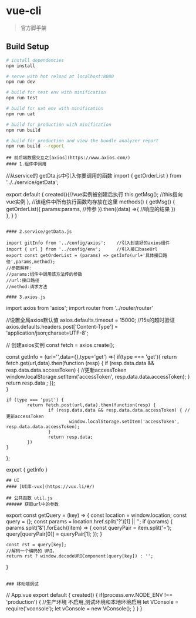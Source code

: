 # vue-cli

> 官方脚手架

## Build Setup

``` bash
# install dependencies
npm install

# serve with hot reload at localhost:8080
npm run dev

# build for test env with minification
npm run test 

# build for uat env with minification
npm run uat 

# build for production with minification
npm run build

# build for production and view the bundle analyzer report
npm run build --report
```

```
## 前后端数据交互之[axios](https://www.axios.com/)
#### 1.组件中调用

```
//从service的 getDta.js中引入你要调用的函数
import { getOrderList } from '../../service/getData';

export default {
    created(){//vue实例被创建后执行
        this.getMsg();    //this指向vue实例
    },
    //该组件中所有执行函数均存放在这里
    methods() { 
        getMsg() {
            getOrderList({
                params:params,  //传参
            }).then((data) =>{
                //响应的结果
            })    
        },
    }
}

```

#### 2.service/getData.js
```
    import gitInfo from '../config/axios';    //引入封装好的axios组件
    import { url } from '../config/env';      //引入接口baseUrl
    export const getOrderList = (params) => getInfo(url+'具体接口路径',params,method);
    //参数解释:
    //params:组件中调用该方法传的参数
    //url:接口路径
    //method:请求方法
```
#### 3.axios.js
```
import axios from 'axios';
import router from '../router/router'

//设置全局axios默认值
axios.defaults.timeout = 15000; //15s的超时验证
axios.defaults.headers.post['Content-Type'] = 'application/json;charset=UTF-8';

// 创建axios实例
const fetch = axios.create();

const getInfo = (url='',data={},type='get') =>{
    if(type === 'get'){	
		return fetch.get(url,data).then(function (resp) {
			if (resp.data.data && resp.data.data.accessToken) {	//更新accessToken
				window.localStorage.setItem('accessToken', resp.data.data.accessToken);
			}
			return resp.data ;
		});  
    }

	if (type === 'post') { 
			return fetch.post(url,data).then(function(resp) {
					if (resp.data.data && resp.data.data.accessToken) { //更新accessToken
							window.localStorage.setItem('accessToken', resp.data.data.accessToken);
					}
					return resp.data;
			})
	}
};

export {  getInfo }
```
## UI
#### [UI库-vux](https://vux.li/#/)
```
```
## 公共函数 util.js
###### 获取url中的参数
```
export const getQuery = (key) => {
    const location = window.location;
    const query = {};
    const params = location.href.split('?')[1] || '';
    if (params) {
        params.split('&').forEach((item) => {
            const queryPair = item.split('=');
            query[queryPair[0]] = queryPair[1];
        });
    }

    const rst = query[key];
    //解码一个编码的 URI。
    return rst ? window.decodeURIComponent(query[key]) : '';
}
```

### 移动端调试
```
// App.vue
export default {
    created() {
        if(process.env.NODE_ENV !== 'production') {         //生产环境 不启用,测试环境和本地环境启用
            let VConsole = require('vconsole');
            let vConsole = new VConsole();
        }
    }
}
```
